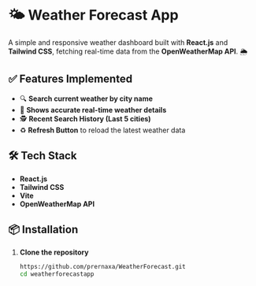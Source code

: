 # 🌤️ Weather Forecast App

A simple and responsive weather dashboard built with **React.js** and **Tailwind CSS**, fetching real-time data from the **OpenWeatherMap API**. 🌦️

## ✅ Features Implemented

- 🔍 **Search current weather by city name**
- 📍 **Shows accurate real-time weather details**
- 🕵️ **Recent Search History (Last 5 cities)**
- ♻️ **Refresh Button** to reload the latest weather data

## 🛠️ Tech Stack

- **React.js**
- **Tailwind CSS**
- **Vite**
- **OpenWeatherMap API**

## 📦 Installation

1. **Clone the repository**
   ```bash
   https://github.com/prernaxa/WeatherForecast.git
   cd weatherforecastapp
